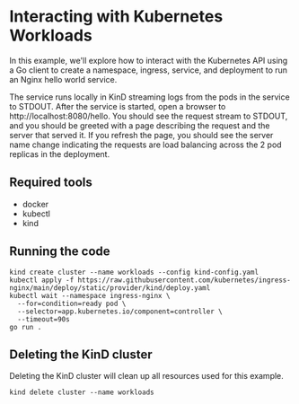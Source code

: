 # Interacting with Kubernetes Workloads
In this example, we'll explore how to interact with the Kubernetes API using a Go client to create a namespace, ingress, service, and deployment to run an Nginx hello world service.

The service runs locally in KinD streaming logs from the pods in the service to STDOUT. After the service is started, open a browser to http://localhost:8080/hello. You should see the request stream to STDOUT, and you should be greeted with a page describing the request and the server that served it. If you refresh the page, you should see the server name change indicating the requests are load balancing across the 2 pod replicas in the deployment.

## Required tools
- docker
- kubectl
- kind

## Running the code
```shell
kind create cluster --name workloads --config kind-config.yaml
kubectl apply -f https://raw.githubusercontent.com/kubernetes/ingress-nginx/main/deploy/static/provider/kind/deploy.yaml
kubectl wait --namespace ingress-nginx \
  --for=condition=ready pod \
  --selector=app.kubernetes.io/component=controller \
  --timeout=90s
go run .
```

## Deleting the KinD cluster
Deleting the KinD cluster will clean up all resources used for this example.
```shell
kind delete cluster --name workloads
```